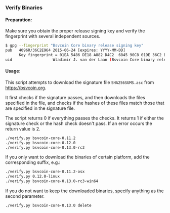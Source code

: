 ### Verify Binaries

#### Preparation:

Make sure you obtain the proper release signing key and verify the fingerprint with several independent sources.

```sh
$ gpg --fingerprint "Bsvcoin Core binary release signing key"
pub   4096R/36C2E964 2015-06-24 [expires: YYYY-MM-DD]
      Key fingerprint = 01EA 5486 DE18 A882 D4C2  6845 90C8 019E 36C2 E964
uid                  Wladimir J. van der Laan (Bsvcoin Core binary release signing key) <laanwj@gmail.com>
```

#### Usage:

This script attempts to download the signature file `SHA256SUMS.asc` from https://bsvcoin.org.

It first checks if the signature passes, and then downloads the files specified in the file, and checks if the hashes of these files match those that are specified in the signature file.

The script returns 0 if everything passes the checks. It returns 1 if either the signature check or the hash check doesn't pass. If an error occurs the return value is 2.


```sh
./verify.py bsvcoin-core-0.11.2
./verify.py bsvcoin-core-0.12.0
./verify.py bsvcoin-core-0.13.0-rc3
```

If you only want to download the binaries of certain platform, add the corresponding suffix, e.g.:

```sh
./verify.py bsvcoin-core-0.11.2-osx
./verify.py 0.12.0-linux
./verify.py bsvcoin-core-0.13.0-rc3-win64
```

If you do not want to keep the downloaded binaries, specify anything as the second parameter.

```sh
./verify.py bsvcoin-core-0.13.0 delete
```
